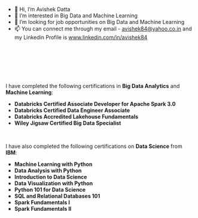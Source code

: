 - 👋 Hi, I’m Avishek Datta
- 👀 I’m interested in Big Data and Machine Learning
- 💞️ I’m looking for job opportunities on Big Data and Machine Learning
- 📫 You can connect me through my email - avishek84@yahoo.co.in and my Linkedin Profile is www.linkedin.com/in/avishek84

<br>
<br>
<br>
<br>
<br>
<p>I have completed the following certifications in <strong>Big Data Analytics</strong> and <strong>Machine Learning</strong>:</p>
<ul style="list-style-type: disc;">
    <li style="font-weight: bold;"><strong>Databricks Certified Associate Developer for Apache Spark 3.0</strong></li>
    <li style="font-weight: bold;"><strong>Databricks Certified Data Engineer Associate</strong></li>
    <li style="font-weight: bold;"><strong>Databricks Accredited Lakehouse Fundamentals</strong></li>
    <li style="font-weight: bold;"><strong>Wiley Jigsaw Certified Big Data Specialist</strong></li>
</ul>
<p><br></p>
<p>I have also completed the following certifications on <strong>Data Science</strong> from <strong>IBM</strong>:</p>
<ul style="list-style-type: square;">
    <li style="font-weight: bold;"><strong>Machine Learning with Python</strong></li>
    <li style="font-weight: bold;"><strong>Data Analysis with Python</strong></li>
    <li style="font-weight: bold;"><strong>Introduction to Data Science</strong></li>
    <li style="font-weight: bold;"><strong>Data Visualization with Python</strong></li>
    <li style="font-weight: bold;"><strong>Python 101 for Data Science</strong></li>
    <li style="font-weight: bold;"><strong>SQL and Relational Databases 101</strong></li>
    <li style="font-weight: bold;"><strong>Spark Fundamentals I</strong></li>
    <li style="font-weight: bold;"><strong>Spark Fundamentals II</strong></li>
</ul>

<!---
avishek84/avishek84 is a ✨ special ✨ repository because its `README.md` (this file) appears on your GitHub profile.
You can click the Preview link to take a look at your changes.
--->
